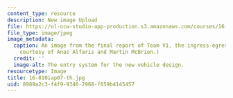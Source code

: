 ```yaml
---
content_type: resource
description: New image Upload
file: https://ol-ocw-studio-app-production.s3.amazonaws.com/courses/16-810-engineering-design-and-rapid-prototyping-january-iap-2007/8989a2c3f4f993462968f659b4145457_16-810iap07-th.jpg
file_type: image/jpeg
image_metadata:
  caption: An image from the final report of Team V1, the ingress-egress team. (Image
    courtesy of Anas Alfaris and Martin McBrien.)
  credit: ''
  image-alt: The entry system for the new vehicle design.
resourcetype: Image
title: 16-810iap07-th.jpg
uid: 8989a2c3-f4f9-9346-2968-f659b4145457
---
```

